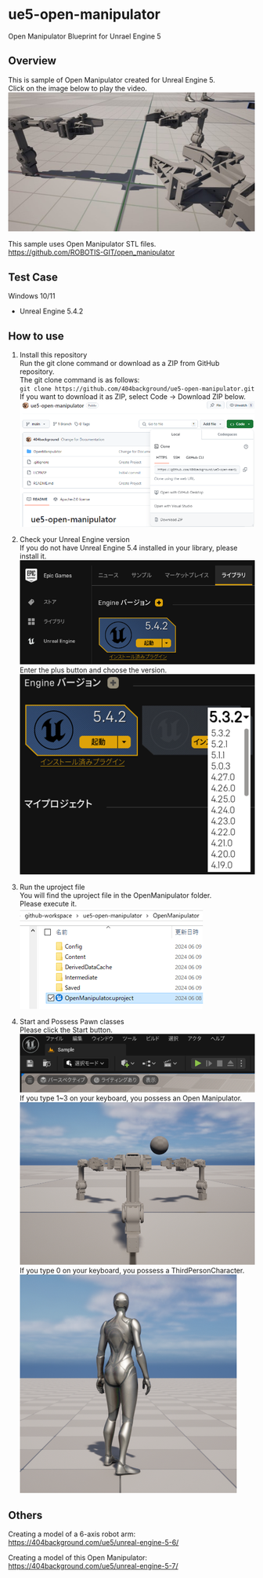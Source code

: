 # ue5-open-manipulator

Open Manipulator Blueprint for Unrael Engine 5

## Overview

This is sample of Open Manipulator created for Unreal Engine 5.  
Click on the image below to play the video.  
[![OpenManipulator.png](./image/OpenManipulator.jpg)]('https://www.youtube.com/watch?v=gl_4xUENoJc')  

This sample uses Open Manipulator STL files.  
<https://github.com/ROBOTIS-GIT/open_manipulator>  

## Test Case

Windows 10/11

- Unreal Engine 5.4.2

## How to use

1. Install this repository  
 Run the git clone command or download as a ZIP from GitHub repository.  
 The git clone command is as follows:  
 `git clone https://github.com/404background/ue5-open-manipulator.git`  
 If you want to download it as ZIP, select Code -> Download ZIP below.  
 ![Download-ZIP.png](./image/Download-ZIP.png)  

2. Check your Unreal Engine version  
 If you do not have Unreal Engine 5.4 installed in your library, please install it.  
 ![Launcher-library.png](./image/Launcher-library.png)  
 Enter the plus button and choose the version.  
 ![Launcher-version.png](./image/Launcher-version.png)  

3. Run the uproject file  
 You will find the uproject file in the OpenManipulator folder.  
 Please execute it.  
 ![Explorer.png](./image/Explorer.png)  

4. Start and Possess Pawn classes  
 Please click the Start button.  
 ![Start.png](./image/Start.png)  
 If you type 1~3 on your keyboard, you possess an Open Manipulator.  
 ![Pawn1-3.png](./image/Pawn1-3.png)  
 If you type 0 on your keyboard, you possess a ThirdPersonCharacter.  
 ![Pawn0.png](./image/Pawn0.png)  

## Others

Creating a model of a 6-axis robot arm:  
<https://404background.com/ue5/unreal-engine-5-6/>  

Creating a model of this Open Manipulator:  
<https://404background.com/ue5/unreal-engine-5-7/>  
